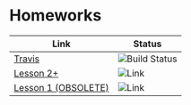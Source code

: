 Homeworks
====================

Link | Status
------------|-------------
[Travis](https://travis-ci.org/gvenewour/miscellaneous)  | ![Build Status](https://travis-ci.org/gvenewour/miscellaneous.svg)
[Lesson 2+](https://bintray.com/gvenewour/miscellaneous/homeworks?source=watch) | ![Link](https://www.bintray.com/docs/images/bintray_badge_color.png)
[Lesson 1 (OBSOLETE)](https://bintray.com/gvenewour/miscellaneous/helloworld-cli?source=watch) | ![Link](https://www.bintray.com/docs/images/bintray_badge_greyscale.png)
